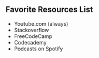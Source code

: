 ## Favorite Resources List
- Youtube.com (always)
- Stackoverflow
- FreeCodeCamp
- Codecademy
- Podcasts on Spotify
